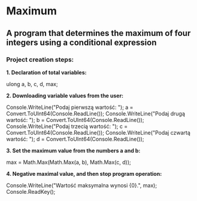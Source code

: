 # Maximum

## A program that determines the maximum of four integers using a conditional expression

### Project creation steps:

**1. Declaration of total variables:**

   ulong a, b, c, d, max;


**2. Downloading variable values from the user:**

   Console.WriteLine("Podaj pierwszą wartość: ");
   a = Convert.ToUInt64(Console.ReadLine());
   Console.WriteLine("Podaj drugą wartość: ");
   b = Convert.ToUInt64(Console.ReadLine());
   Console.WriteLine("Podaj trzecią wartość: ");
   c = Convert.ToUInt64(Console.ReadLine());
   Console.WriteLine("Podaj czwartą wartość: ");
   d = Convert.ToUInt64(Console.ReadLine());
   
**3. Set the maximum value from the numbers a and b:**
   
   max = Math.Max(Math.Max(a, b), Math.Max(c, d));
      
**4. Negative maximal value, and then stop program operation:**
   
   Console.WriteLine("Wartość maksymalna wynosi {0}.", max);
   Console.ReadKey();
